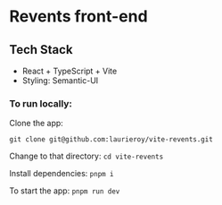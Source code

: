 # Revents front-end

## Tech Stack
- React + TypeScript + Vite
- Styling: Semantic-UI


### To run locally:

Clone the app:
```
git clone git@github.com:laurieroy/vite-revents.git
```

Change to that directory:
```cd vite-revents```

Install dependencies:
```pnpm i```

To start the app:
```pnpm run dev```




<!-- 

## Expanding the ESLint configuration

If you are developing a production application, we recommend updating the configuration to enable type aware lint rules:

- Configure the top-level `parserOptions` property like this:

```js
   parserOptions: {
    ecmaVersion: 'latest',
    sourceType: 'module',
    project: ['./tsconfig.json', './tsconfig.node.json'],
    tsconfigRootDir: __dirname,
   },
```

- Replace `plugin:@typescript-eslint/recommended` to `plugin:@typescript-eslint/recommended-type-checked` or `plugin:@typescript-eslint/strict-type-checked`
- Optionally add `plugin:@typescript-eslint/stylistic-type-checked`
- Install [eslint-plugin-react](https://github.com/jsx-eslint/eslint-plugin-react) and add `plugin:react/recommended` & `plugin:react/jsx-runtime` to the `extends` list -->
